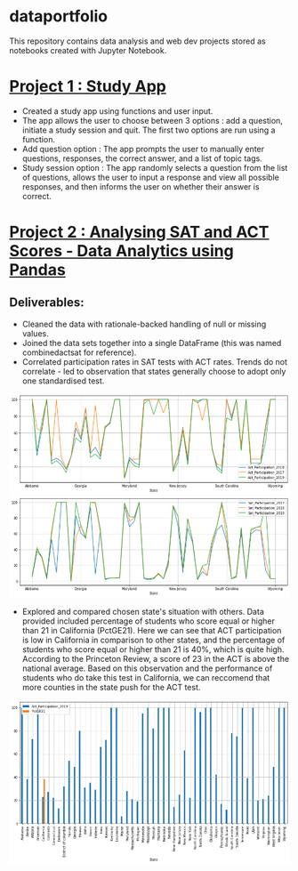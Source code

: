 # dataportfolio

This repository contains data analysis and web dev projects stored as notebooks created with Jupyter Notebook.

# [Project 1 : Study App ](https://github.com/miahk77/dataportfolio/blob/main/study_app.ipynb)
- Created a study app using functions and user input.
- The app allows the user to choose between 3 options : add a question, initiate a study session and quit. The first two options are run using a function.
- Add question option : The app prompts the user to manually enter questions, responses, the correct answer, and a list of topic tags. 
- Study session option : The app randomly selects a question from the list of questions, allows the user to input a response and view all possible responses, and then informs the user on whether their answer is correct. 

# [Project 2 : Analysing SAT and ACT Scores - Data Analytics using Pandas](https://github.com/miahk77/dataportfolio/blob/main/Assignment%202%20-%20College%20Board.ipynb)

## Deliverables:
- Cleaned the data with rationale-backed handling of null or missing values.
- Joined the data sets together into a single DataFrame (this was named combinedactsat for reference).
- Correlated participation rates in SAT tests with ACT rates. Trends do not correlate - led to observation that states generally choose to adopt only one standardised test.

![](https://github.com/miahk77/dataportfolio/blob/main/images/actparticipation.png)
![](https://github.com/miahk77/dataportfolio/blob/main/images/satparticipation.png)

- Explored and compared chosen state's situation with others. Data provided included percentage of students who score equal or higher than 21 in California (PctGE21). Here we can see that ACT participation is low in California in comparison to other states, and the percentage of students who score equal or higher than 21 is 40%, which is quite high. According to the Princeton Review, a score of 23 in the ACT is above the national average. Based on this observation and the performance of students who do take this test in California, we can reccomend that more counties in the state push for the ACT test.

![](https://github.com/miahk77/dataportfolio/blob/main/images/california.png)

